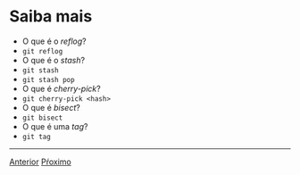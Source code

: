 # Saiba mais

- O que é o *reflog*?
- `git reflog`
- O que é o *stash*?
- `git stash`
- `git stash pop`
- O que é *cherry-pick*?
- `git cherry-pick <hash>`
- O que é *bisect*?
- `git bisect`
- O que é uma *tag*?
- `git tag`

---

[Anterior](local-remote.md)
[Pŕoximo](fluxos.md)
